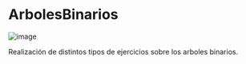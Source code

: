 # ArbolesBinarios
  ![image](https://github.com/falilp/ArbolesBinarios/assets/78731447/1f01f9f0-4212-4985-8542-8afa1b30a05f)

Realización de distintos tipos de ejercicios sobre los arboles binarios.
